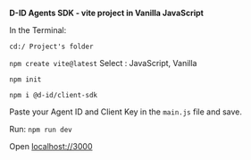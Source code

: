 **D-ID Agents SDK - vite project in Vanilla JavaScript**

In the Terminal:

`cd:/ Project's folder`

`npm create vite@latest`
Select : JavaScript, Vanilla

`npm init`

`npm i @d-id/client-sdk`

Paste your Agent ID and Client Key in the `main.js` file and save.

Run: `npm run dev`

Open [localhost://3000](http://localhost:3000/)
